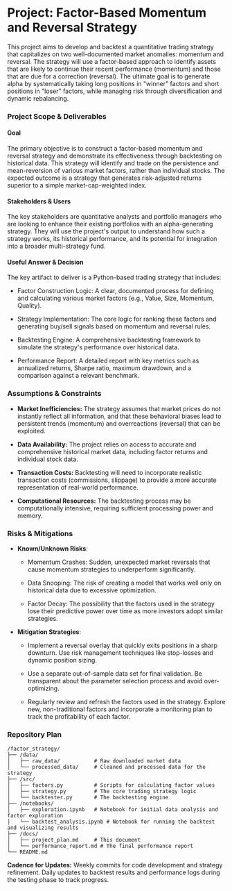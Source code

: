 # Project: Factor-Based Momentum and Reversal Strategy

This project aims to develop and backtest a quantitative trading strategy that capitalizes on two well-documented market anomalies: momentum and reversal. The strategy will use a factor-based approach to identify assets that are likely to continue their recent performance (momentum) and those that are due for a correction (reversal). The ultimate goal is to generate alpha by systematically taking long positions in "winner" factors and short positions in "loser" factors, while managing risk through diversification and dynamic rebalancing.

### Project Scope & Deliverables

#### Goal

The primary objective is to construct a factor-based momentum and reversal strategy and demonstrate its effectiveness through backtesting on historical data. This strategy will identify and trade on the persistence and mean-reversion of various market factors, rather than individual stocks. The expected outcome is a strategy that generates risk-adjusted returns superior to a simple market-cap-weighted index.

#### Stakeholders & Users

The key stakeholders are quantitative analysts and portfolio managers who are looking to enhance their existing portfolios with an alpha-generating strategy. They will use the project's output to understand how such a strategy works, its historical performance, and its potential for integration into a broader multi-strategy fund.

#### Useful Answer & Decision

The key artifact to deliver is a Python-based trading strategy that includes:

* Factor Construction Logic: A clear, documented process for defining and calculating various market factors (e.g., Value, Size, Momentum, Quality).

* Strategy Implementation: The core logic for ranking these factors and generating buy/sell signals based on momentum and reversal rules.

* Backtesting Engine: A comprehensive backtesting framework to simulate the strategy's performance over historical data.

* Performance Report: A detailed report with key metrics such as annualized returns, Sharpe ratio, maximum drawdown, and a comparison against a relevant benchmark.

### Assumptions & Constraints

* **Market Inefficiencies:** The strategy assumes that market prices do not instantly reflect all information, and that these behavioral biases lead to persistent trends (momentum) and overreactions (reversal) that can be exploited.

* **Data Availability:** The project relies on access to accurate and comprehensive historical market data, including factor returns and individual stock data.

* **Transaction Costs:** Backtesting will need to incorporate realistic transaction costs (commissions, slippage) to provide a more accurate representation of real-world performance.

* **Computational Resources:** The backtesting process may be computationally intensive, requiring sufficient processing power and memory.

### Risks & Mitigations

* **Known/Unknown Risks**:

  * Momentum Crashes: Sudden, unexpected market reversals that cause momentum strategies to underperform significantly.

  * Data Snooping: The risk of creating a model that works well only on historical data due to excessive optimization.

  * Factor Decay: The possibility that the factors used in the strategy lose their predictive power over time as more investors adopt similar strategies.

* **Mitigation Strategies**:

  * Implement a reversal overlay that quickly exits positions in a sharp downturn. Use risk management techniques like stop-losses and dynamic position sizing.

  * Use a separate out-of-sample data set for final validation. Be transparent about the parameter selection process and avoid over-optimizing.

  * Regularly review and refresh the factors used in the strategy. Explore new, non-traditional factors and incorporate a monitoring plan to track the profitability of each factor.

### Repository Plan

```
/factor_strategy/
├── /data/
│   ├── raw_data/           # Raw downloaded market data
│   └── processed_data/     # Cleaned and processed data for the strategy
├── /src/
│   ├── factors.py          # Scripts for calculating factor values
│   ├── strategy.py         # The core trading strategy logic
│   └── backtester.py       # The backtesting engine
├── /notebooks/
│   ├── exploration.ipynb   # Notebook for initial data analysis and factor exploration
│   └── backtest_analysis.ipynb # Notebook for running the backtest and visualizing results
├── /docs/
│   ├── project_plan.md     # This document
│   └── performance_report.md # The final performance report
└── README.md

```

**Cadence for Updates:** Weekly commits for code development and strategy refinement. Daily updates to backtest results and performance logs during the testing phase to track progress.
